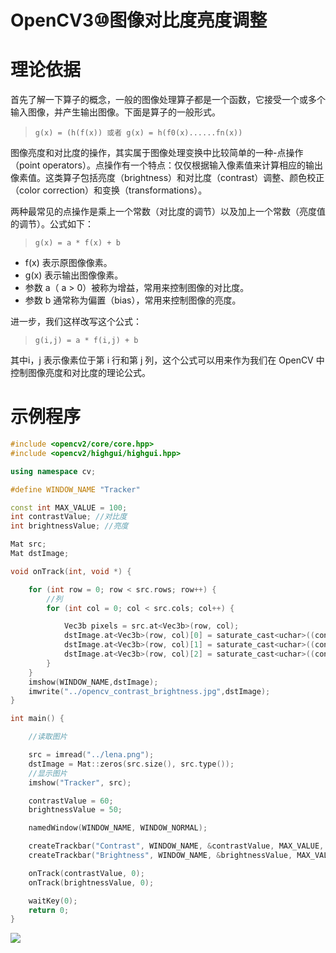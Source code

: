 OpenCV3⑩图像对比度亮度调整
===

# 理论依据

首先了解一下算子的概念，一般的图像处理算子都是一个函数，它接受一个或多个输入图像，并产生输出图像。下面是算子的一般形式。

>`g(x) = (h(f(x)) 或者 g(x) = h(f0(x)......fn(x))`

图像亮度和对比度的操作，其实属于图像处理变换中比较简单的一种-点操作（point operators）。点操作有一个特点：仅仅根据输入像素值来计算相应的输出像素值。这类算子包括亮度（brightness）和对比度（contrast）调整、颜色校正（color correction）和变换（transformations）。

两种最常见的点操作是乘上一个常数（对比度的调节）以及加上一个常数（亮度值的调节）。公式如下：

>`g(x) = a * f(x) + b`

* f(x) 表示原图像像素。
* g(x) 表示输出图像像素。
* 参数 a（ a > 0）被称为增益，常用来控制图像的对比度。
* 参数 b 通常称为偏置（bias），常用来控制图像的亮度。

进一步，我们这样改写这个公式：

>`g(i,j) = a * f(i,j) + b`

其中i，j 表示像素位于第 i 行和第 j 列，这个公式可以用来作为我们在 OpenCV 中控制图像亮度和对比度的理论公式。

# 示例程序

```cpp
#include <opencv2/core/core.hpp>
#include <opencv2/highgui/highgui.hpp>

using namespace cv;

#define WINDOW_NAME "Tracker"

const int MAX_VALUE = 100;
int contrastValue; //对比度
int brightnessValue; //亮度

Mat src;
Mat dstImage;

void onTrack(int, void *) {

    for (int row = 0; row < src.rows; row++) {
        //列
        for (int col = 0; col < src.cols; col++) {

            Vec3b pixels = src.at<Vec3b>(row, col);
            dstImage.at<Vec3b>(row, col)[0] = saturate_cast<uchar>((contrastValue * 0.01) * pixels[0] + brightnessValue);
            dstImage.at<Vec3b>(row, col)[1] = saturate_cast<uchar>((contrastValue * 0.01) * pixels[1] + brightnessValue);
            dstImage.at<Vec3b>(row, col)[2] = saturate_cast<uchar>((contrastValue * 0.01) * pixels[2] + brightnessValue);
        }
    }
    imshow(WINDOW_NAME,dstImage);
    imwrite("../opencv_contrast_brightness.jpg",dstImage);
}

int main() {

    //读取图片

    src = imread("../lena.png");
    dstImage = Mat::zeros(src.size(), src.type());
    //显示图片
    imshow("Tracker", src);

    contrastValue = 60;
    brightnessValue = 50;

    namedWindow(WINDOW_NAME, WINDOW_NORMAL);

    createTrackbar("Contrast", WINDOW_NAME, &contrastValue, MAX_VALUE, onTrack);
    createTrackbar("Brightness", WINDOW_NAME, &brightnessValue, MAX_VALUE, onTrack);

    onTrack(contrastValue, 0);
    onTrack(brightnessValue, 0);

    waitKey(0);
    return 0;
}
```

![](http://onke0yoit.bkt.clouddn.com/opencv_contrast_brightness.jpg)

